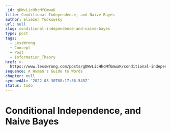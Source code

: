 ```yaml
---
_id: gDWvLicHhcMfGmwaK
title: Conditional Independence, and Naive Bayes
author: Eliezer Yudkowsky
url: null
slug: conditional-independence-and-naive-bayes
type: post
tags:
  - LessWrong
  - Concept
  - Post
  - Information_Theory
href: >-
  https://www.lesswrong.com/posts/gDWvLicHhcMfGmwaK/conditional-independence-and-naive-bayes
sequence: A Human's Guide to Words
chapter: null
synchedAt: '2022-08-30T08:17:36.545Z'
status: todo
---
```


# Conditional Independence, and Naive Bayes
